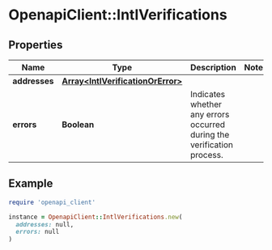 # OpenapiClient::IntlVerifications

## Properties

| Name | Type | Description | Notes |
| ---- | ---- | ----------- | ----- |
| **addresses** | [**Array&lt;IntlVerificationOrError&gt;**](IntlVerificationOrError.md) |  |  |
| **errors** | **Boolean** | Indicates whether any errors occurred during the verification process. |  |

## Example

```ruby
require 'openapi_client'

instance = OpenapiClient::IntlVerifications.new(
  addresses: null,
  errors: null
)
```

